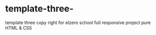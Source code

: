 # template-three-
template three copy right for elzero school  full responsive project pure HTML &amp; CSS
